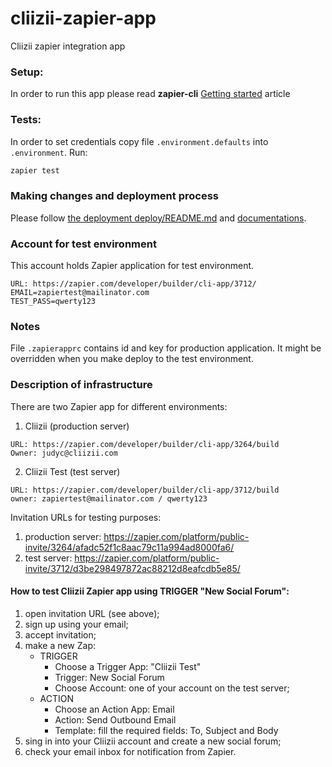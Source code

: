 # cliizii-zapier-app
Cliizii zapier integration app

### Setup:
In order to run this app please read **zapier-cli** [Getting started](https://zapier.com/developer/documentation/v2/getting-started-cli/) article

### Tests:

In order to set credentials copy file `.environment.defaults` into `.environment`.
Run:
```sh
zapier test
```

### Making changes and deployment process

Please follow [the deployment deploy/README.md](./deploy/README.md) and [documentations](https://zapier.com/developer/documentation/v2/deploy/). 

### Account for test environment
This account holds Zapier application for test environment.
```
URL: https://zapier.com/developer/builder/cli-app/3712/
EMAIL=zapiertest@mailinator.com
TEST_PASS=qwerty123
```

### Notes
File `.zapierapprc` contains id and key for production application. It might be overridden when you make deploy to the test environment.


### Description of infrastructure

There are two Zapier app for different environments:
1) Cliizii (production server)
```
URL: https://zapier.com/developer/builder/cli-app/3264/build 
Owner: judyc@cliizii.com
```

2) Cliizii Test (test server)
```
URL: https://zapier.com/developer/builder/cli-app/3712/build
owner: zapiertest@mailinator.com / qwerty123
```

Invitation URLs for testing purposes:
1) production server: https://zapier.com/platform/public-invite/3264/afadc52f1c8aac79c11a994ad8000fa6/
2) test server: https://zapier.com/platform/public-invite/3712/d3be298497872ac88212d8eafcdb5e85/

#### How to test Cliizii Zapier app using TRIGGER "New Social Forum":
1) open invitation URL (see above); 
2) sign up using your email;
3) accept invitation;
4) make a new Zap:
    - TRIGGER
        - Choose a Trigger App: "Cliizii Test"
        - Trigger: New Social Forum
        - Choose Account: one of your account on the test server;
    - ACTION
        - Choose an Action App: Email
        - Action: Send Outbound Email
        - Template: fill the required fields: To, Subject and Body
5) sing in into your Cliizii account and create a new social forum;
6) check your email inbox for notification from Zapier.

